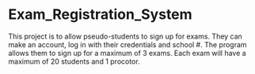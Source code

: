 # Exam_Registration_System
This project is to allow pseudo-students to sign up for exams. They can make an account, log in with their credentials and school #.
The program allows them to sign up for a maximum of 3 exams. Each exam will have a maximum of 20 students and 1 procotor.
